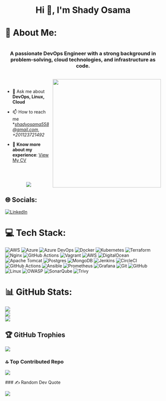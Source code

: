 <h1 align="center">Hi 👋, I'm Shady Osama</h1>
<h1>💫 About Me:<h1>
<h3 align="center">A passionate DevOps Engineer with a strong background in problem-solving, cloud technologies, and infrastructure as code.</h3>
<br>
<img src="https://raw.githubusercontent.com/MicaelliMedeiros/micaellimedeiros/master/image/computer-illustration.png" min-width="380px" max-width="400px" width="350px" align="right"> <br>

  
- 💬 Ask me about **DevOps, Linux, Cloud**

- 📫 How to reach me **shadyosama558@gmail.com*, *+201123721492*

- 📄 **Know more about my experience**: [View My CV](https://drive.google.com/file/d/1ausD-mWMQwl2any3_OZyeKXDz3KsIkUj/view?usp=sharing)


<br>
<br>

<p align="center">
  <a href="https://github.com/shadyosama9"><img src="https://readme-typing-svg.herokuapp.com/?lines=🔗%20DevOps%20Engineer;🔰%20Always%20learning%20new%20tech&font=Pacifico&center=true&width=650&height=120&color=58a6ff&vCenter=true&size=45%22"></a>
</p>


## 🌐 Socials:
[![LinkedIn](https://img.shields.io/badge/LinkedIn-%230077B5.svg?logo=linkedin&logoColor=white)](https://www.linkedin.com/in/shadyosama9/) 

# 💻 Tech Stack:
![AWS](https://img.shields.io/badge/AWS-%23FF9900.svg?style=plastic&logo=amazon-aws&logoColor=white) ![Azure](https://img.shields.io/badge/azure-%230072C6.svg?style=plastic&logo=microsoftazure&logoColor=white) ![Azure DevOps](https://img.shields.io/badge/azure%20devops-%23005A9C.svg?style=plastic&logo=azuredevops&logoColor=%23FFDD00) ![Docker](https://img.shields.io/badge/docker-%230db7ed.svg?style=plastic&logo=docker&logoColor=white) ![Kubernetes](https://img.shields.io/badge/kubernetes-%23326ce5.svg?style=plastic&logo=kubernetes&logoColor=white) ![Terraform](https://img.shields.io/badge/terraform-%235835CC.svg?style=plastic&logo=terraform&logoColor=white) ![Nginx](https://img.shields.io/badge/nginx-%23009639.svg?style=plastic&logo=nginx&logoColor=white) ![GitHub Actions](https://img.shields.io/badge/github%20actions-%232671E5.svg?style=plastic&logo=githubactions&logoColor=white) ![Vagrant](https://img.shields.io/badge/vagrant-%231563FF.svg?style=plastic&logo=vagrant&logoColor=white) ![AWS](https://img.shields.io/badge/AWS-%23FF9900.svg?style=plastic&logo=amazon-aws&logoColor=white) ![DigitalOcean](https://img.shields.io/badge/DigitalOcean-%230167ff.svg?style=plastic&logo=digitalOcean&logoColor=white) ![Apache Tomcat](https://img.shields.io/badge/apache%20tomcat-%23F8DC75.svg?style=plastic&logo=apache-tomcat&logoColor=black) ![Postgres](https://img.shields.io/badge/postgres-%23316192.svg?style=plastic&logo=postgresql&logoColor=white) ![MongoDB](https://img.shields.io/badge/MongoDB-%234ea94b.svg?style=plastic&logo=mongodb&logoColor=white) ![Jenkins](https://img.shields.io/badge/jenkins-%232C5263.svg?style=plastic&logo=jenkins&logoColor=white) ![CircleCI](https://img.shields.io/badge/circleci-%23161616.svg?style=plastic&logo=circleci&logoColor=white) ![GitHub Actions](https://img.shields.io/badge/github%20actions-%232671E5.svg?style=plastic&logo=githubactions&logoColor=white) ![Ansible](https://img.shields.io/badge/ansible-%231A1918.svg?style=plastic&logo=ansible&logoColor=white) ![Prometheus](https://img.shields.io/badge/Prometheus-E6522C?style=plastic&logo=Prometheus&logoColor=white) ![Grafana](https://img.shields.io/badge/grafana-%23F46800.svg?style=plastic&logo=grafana&logoColor=white) ![Git](https://img.shields.io/badge/git-%23F05033.svg?style=plastic&logo=git&logoColor=white) ![GitHub](https://img.shields.io/badge/github-%23121011.svg?style=plastic&logo=github&logoColor=white) ![Linux](https://img.shields.io/badge/Linux-FF0000.svg?style=plastic&logo=linux&logoColor=black) ![OWASP](https://img.shields.io/badge/OWASP-%23ED1C24.svg?style=plastic&logo=owasp&logoColor=white) ![SonarQube](https://img.shields.io/badge/SonarQube-%234E9BCD.svg?style=plastic&logo=sonarqube&logoColor=white) ![Trivy](https://img.shields.io/badge/Trivy-%23000.svg?style=plastic&logo=trivy&logoColor=white)









# 📊 GitHub Stats:
![](https://github-readme-stats.vercel.app/api?username=shadyosama9&theme=dark&hide_border=false&include_all_commits=true&count_private=true)<br/>
![](https://github-readme-streak-stats.herokuapp.com/?user=shadyosama9&theme=dark&hide_border=false)<br/>
![](https://github-readme-stats.vercel.app/api/top-langs/?username=shadyosama9&theme=dark&hide_border=false&include_all_commits=true&count_private=true&layout=compact)

## 🏆 GitHub Trophies
![](https://github-profile-trophy.vercel.app/?username=shadyosama9&theme=radical&no-frame=false&no-bg=true&margin-w=4)

### 🔝 Top Contributed Repo
![](https://github-contributor-stats.vercel.app/api?username=shadyosama9&limit=5&theme=dark&combine_all_yearly_contributions=true)

<!-- Proudly created with GPRM ( https://gprm.itsvg.in ) -->### ✍️ Random Dev Quote
![](https://quotes-github-readme.vercel.app/api?type=horizontal&theme=radical)

